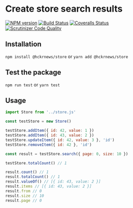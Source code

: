 # Create store search results

[![NPM version][npm-image]][npm-url] [![Build Status][travis-image]][travis-url] [![Coveralls Status][coveralls-image]][coveralls-url] [![Scrutinizer Code Quality][scrutinizer-image]][scrutinizer-url]

## Installation

`npm install @hckrnews/store`
or
`yarn add @hckrnews/store`

## Test the package

`npm run test`
or
`yarn test`

## Usage

```javascript
import Store from '../store.js'

const testStore = new Store()

testStore.addItem({ id: 42, value: 1 })
testStore.addItem({ id: 43, value: 2 })
testStore.updateItem({ id: 42, value: 3 }, 'id')
testStore.removeItem({ id: 42 }, 'id')

const result = testStore.search({ page: 0, size: 10 })

testStore.totalCount() // 1

result.count() // 1 
result.totalCount() // 1 
result.valueOf() // [{ id: 43, value: 2 }]
result.items // [{ id: 43, value: 2 }]
result.from // 0
result.size // 10
result.page // 0
```

[npm-url]: https://www.npmjs.com/package/@hckrnews/store
[npm-image]: https://img.shields.io/npm/v/@hckrnews/store.svg
[travis-url]: https://sonarcloud.io/summary/new_code?id=hckrnews_store
[travis-image]: https://sonarcloud.io/api/project_badges/measure?project=hckrnews_store&metric=alert_status
[coveralls-url]: https://sonarcloud.io/component_measures?id=hckrnews_store&metric=new_coverage&view=list
[coveralls-image]: https://sonarcloud.io/api/project_badges/measure?project=hckrnews_store&metric=coverage
[scrutinizer-url]: https://scrutinizer-ci.com/g/hckrnews/store/?branch=main
[scrutinizer-image]: https://scrutinizer-ci.com/g/hckrnews/store/badges/quality-score.png?b=main
